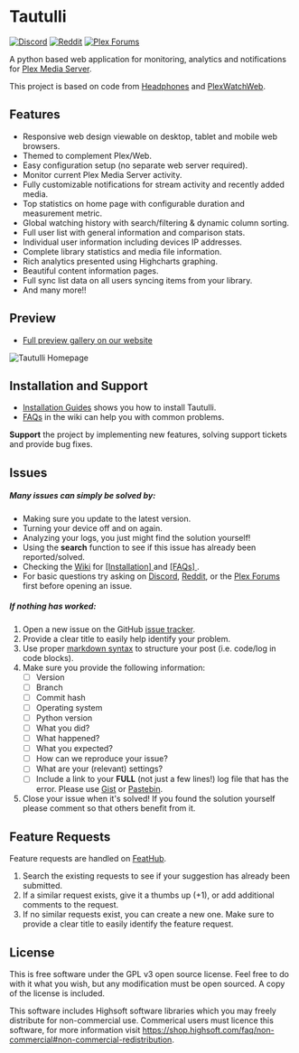 # Tautulli

[![Discord](https://img.shields.io/badge/Discord-Tautulli-7289DA.svg?style=flat-square)](https://discord.gg/tQcWEUp)
[![Reddit](https://img.shields.io/badge/Reddit-Tautulli-FF5700.svg?style=flat-square)](https://www.reddit.com/r/Tautulli/)
[![Plex Forums](https://img.shields.io/badge/Plex%20Forums-Tautulli-E5A00D.svg?style=flat-square)](https://forums.plex.tv/discussion/169591/plexpy-another-plex-monitoring-program)

A python based web application for monitoring, analytics and notifications for [Plex Media Server](https://plex.tv).

This project is based on code from [Headphones](https://github.com/rembo10/headphones) and [PlexWatchWeb](https://github.com/ecleese/plexWatchWeb).

## Features

* Responsive web design viewable on desktop, tablet and mobile web browsers.
* Themed to complement Plex/Web.
* Easy configuration setup (no separate web server required).
* Monitor current Plex Media Server activity.
* Fully customizable notifications for stream activity and recently added media.
* Top statistics on home page with configurable duration and measurement metric.
* Global watching history with search/filtering & dynamic column sorting.
* Full user list with general information and comparison stats.
* Individual user information including devices IP addresses.
* Complete library statistics and media file information.
* Rich analytics presented using Highcharts graphing.
* Beautiful content information pages.
* Full sync list data on all users syncing items from your library.
* And many more!!

## Preview

* [Full preview gallery on our website](http://tautulli.com)

![Tautulli Homepage](http://tautulli.com/images/screenshots/activity.png?v=2)

## Installation and Support

* [Installation Guides](https://github.com/JonnyWong16/plexpy/wiki/Installation) shows you how to install Tautulli.
* [FAQs](https://github.com/JonnyWong16/plexpy/wiki/Frequently-Asked-Questions-(FAQ)) in the wiki can help you with common problems.

**Support** the project by implementing new features, solving support tickets and provide bug fixes.

## Issues

##### Many issues can simply be solved by:

- Making sure you update to the latest version. 
- Turning your device off and on again.
- Analyzing your logs, you just might find the solution yourself!
- Using the **search** function to see if this issue has already been reported/solved.
- Checking the [Wiki](https://github.com/JonnyWong16/plexpy/wiki) for 
[ [Installation] ](https://github.com/JonnyWong16/plexpy/wiki/Installation) and 
[ [FAQs] ](https://github.com/JonnyWong16/plexpy/wiki/Frequently-Asked-Questions-(FAQ)).
- For basic questions try asking on [Discord](https://discord.gg/tQcWEUp), [Reddit](https://www.reddit.com/r/Tautulli), or the [Plex Forums](https://forums.plex.tv/discussion/169591/plexpy-another-plex-monitoring-program) first before opening an issue.

##### If nothing has worked:

1. Open a new issue on the GitHub [issue tracker](http://github.com/JonnyWong16/plexpy/issues).
2. Provide a clear title to easily help identify your problem.
3. Use proper [markdown syntax](https://help.github.com/articles/github-flavored-markdown) to structure your post (i.e. code/log in code blocks).
4. Make sure you provide the following information:
    - [ ] Version
    - [ ] Branch
    - [ ] Commit hash
    - [ ] Operating system
    - [ ] Python version
    - [ ] What you did?
    - [ ] What happened?
    - [ ] What you expected?
    - [ ] How can we reproduce your issue?
    - [ ] What are your (relevant) settings?
    - [ ] Include a link to your **FULL** (not just a few lines!) log file that has the error. Please use [Gist](http://gist.github.com) or [Pastebin](http://pastebin.com/).
5. Close your issue when it's solved! If you found the solution yourself please comment so that others benefit from it.

## Feature Requests

Feature requests are handled on [FeatHub](http://feathub.com/JonnyWong16/plexpy).

1. Search the existing requests to see if your suggestion has already been submitted.
2. If a similar request exists, give it a thumbs up (+1), or add additional comments to the request.
3. If no similar requests exist, you can create a new one. Make sure to provide a clear title to easily identify the feature request.

## License

This is free software under the GPL v3 open source license. Feel free to do with it what you wish, but any modification must be open sourced. A copy of the license is included.

This software includes Highsoft software libraries which you may freely distribute for non-commercial use. Commerical users must licence this software, for more information visit https://shop.highsoft.com/faq/non-commercial#non-commercial-redistribution.